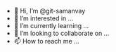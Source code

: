 - 👋 Hi, I’m @git-samanvay
- 👀 I’m interested in ...
- 🌱 I’m currently learning ...
- 💞️ I’m looking to collaborate on ...
- 📫 How to reach me ...

<!---
git-samanvay/git-samanvay is a ✨ special ✨ repository because its `README.md` (this file) appears on your GitHub profile.
You can click the Preview link to take a look at your changes.
--->
